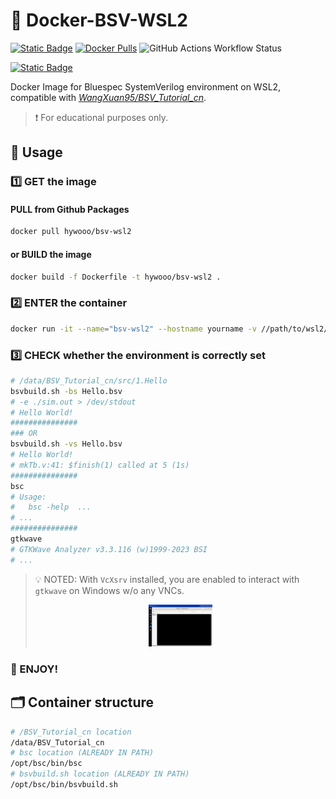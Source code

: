 # 🎯 Docker-BSV-WSL2
[![Static Badge](https://img.shields.io/badge/Docker-Image-blue?style=for-the-badge&logo=docker&color=blue&cacheSeconds=3600)](https://hub.docker.com/repository/docker/hywooo/bsv-wsl2/) [![Docker Pulls](https://img.shields.io/docker/pulls/hywooo/bsv-wsl2?style=for-the-badge&logo=docker&color=%23F08080)](https://hub.docker.com/repository/docker/hywooo/bsv-wsl2/) ![GitHub Actions Workflow Status](https://img.shields.io/github/actions/workflow/status/HYwooo/Docker-BSV-WSL2/.github%2Fworkflows%2Fdocker-publish.yml?style=for-the-badge&logo=github)

[![Static Badge](https://img.shields.io/badge/Compatible_with-WangXuan95/BSV__Tutorial__cn-blue?style=for-the-badge&logo=github&cacheSeconds=3600&color=d1f2eb)](https://github.com/WangXuan95/BSV_Tutorial_cn)


Docker Image for Bluespec SystemVerilog environment on WSL2, compatible with *[WangXuan95/BSV_Tutorial_cn](https://github.com/WangXuan95/BSV_Tutorial_cn)*.

> ❗ For educational purposes only.

## 🚀 Usage

### 1️⃣ GET the image
#### 	PULL from Github Packages

```bash
docker pull hywooo/bsv-wsl2
```
#### or BUILD the image

```bash
docker build -f Dockerfile -t hywooo/bsv-wsl2 .
```
### 2️⃣ ENTER the container

```bash
docker run -it --name="bsv-wsl2" --hostname yourname -v //path/to/wsl2/yourfiles:/path/to/yourfiles hywooo/bsv-wsl2
```
### 3️⃣ CHECK whether the environment is correctly set

```bash
# /data/BSV_Tutorial_cn/src/1.Hello
bsvbuild.sh -bs Hello.bsv 
# -e ./sim.out > /dev/stdout 
# Hello World!
###############
### OR 
bsvbuild.sh -vs Hello.bsv 
# Hello World!
# mkTb.v:41: $finish(1) called at 5 (1s) 
###############
bsc
# Usage:
#   bsc -help  ...
# ...
###############
gtkwave
# GTKWave Analyzer v3.3.116 (w)1999-2023 BSI
# ...
```
> 💡 NOTED: With `VcXsrv` installed, you are enabled to interact with `gtkwave` on Windows w/o any VNCs.
>
> <center><img src="https://github.com/HYwooo/Docker-BSV-WSL2/blob/master/.asset/gtkwave.png?raw=true" style="zoom: 10%;" /></center>

### 🎉 ENJOY!

## 🗂️ Container structure

```bash
# /BSV_Tutorial_cn location
/data/BSV_Tutorial_cn
# bsc location (ALREADY IN PATH)
/opt/bsc/bin/bsc
# bsvbuild.sh location (ALREADY IN PATH)
/opt/bsc/bin/bsvbuild.sh
```

